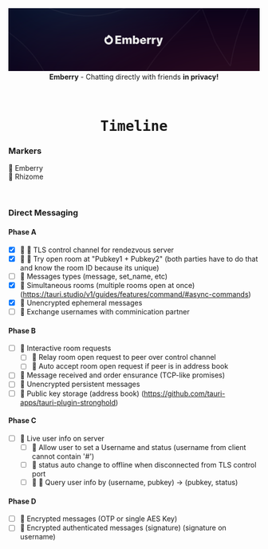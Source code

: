 <img src="assets/banner.png" alt="Emberry" />

<br>

<div align="center">
    <b>Emberry</b> - Chatting directly with friends <b>in privacy!</b><br>
</div>

<br>

<br>

<h1 align="center"><samp>Timeline</samp></h1>

<h3>Markers</h3>

:grapes: Emberry <br>
:seedling: Rhizome

<br>

<h3>Direct Messaging</h3>

<h4>Phase A</h4>

- [x] :grapes: :seedling: TLS control channel for rendezvous server
- [x] :grapes: :seedling: Try open room at "Pubkey1 + Pubkey2" (both parties have to do that and know the room ID because its unique)
- [ ] :grapes: Messages types (message, set_name, etc)
- [x] :grapes: Simultaneous rooms (multiple rooms open at once) (https://tauri.studio/v1/guides/features/command/#async-commands)
- [x] :grapes: Unencrypted ephemeral messages
- [ ] :grapes: Exchange usernames with comminication partner <br>

<h4>Phase B</h4>

- [ ] :seedling: Interactive room requests
  - [ ] :seedling: Relay room open request to peer over control channel
  - [ ] :grapes: Auto accept room open request if peer is in address book
- [ ] :grapes: Message received and order ensurance (TCP-like promises)
- [ ] :grapes: Unencrypted persistent messages <br>
- [ ] :grapes: Public key storage (address book) (https://github.com/tauri-apps/tauri-plugin-stronghold)

<h4>Phase C</h4>

- [ ] :seedling: Live user info on server
  - [ ] :seedling: Allow user to set a Username and status (username from client cannot contain '#')
  - [ ] :seedling: status auto change to offline when disconnected from TLS control port
  - [ ] :grapes: :seedling: Query user info by (username, pubkey) -> (pubkey, status) <br>

<h4>Phase D</h4>

- [ ] :grapes: Encrypted messages (OTP or single AES Key)
- [ ] :grapes: Encrypted authenticated messages (signature) (signature on username)

<br>
